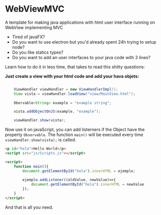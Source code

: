 # WebViewMVC
A template for making java applications with html user interface running on WebView implementing MVC 

- Tired of javaFX?
- Do you want to use electron but you'd already spent 24h trying to setup node?
- Do you like statics types?
- Do you want to add an user interfaces to your java code with 3 lines?

Learn how to do it in less time, that takes to read this shitty questions:

**Just create a view with your html code and add your hava objets:**
```java

    ViewHandler viewHandler = new ViewHandlerImpl();
    View vista = viewHandler.loadView("view/MainView.html");
    
    Obervable<String> example = "example string";

    vista.addObjectOnJS(example, "example");

    viewHandler.show(vista);

```

Now use it on javaScript, you can add listerners if the Object have the property ```Observable```.
The function ```main()``` will be executed every time ```viewHandler.show(vista);```
 is called. 

```html
<p id="hola">Hello World</p>
<script src="js/Scripts.js"></script>

<script>
    function main(){
        document.getElementById("hola").innerHTML = ejemplo;
        
        ejemplo.addListener((oldValue, newValue)=>{
            document.getElementById("hola").innerHTML = newValue
        });
    }
</script>

```

And that is all you need.
